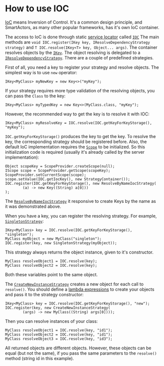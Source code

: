 # How to use IOC

[IoC](https://en.wikipedia.org/wiki/Inversion_of_control) means Inversion of Control.
It's a common design principle, and SmartActors, as many other popular frameworks, has it's own IoC container.

The access to IoC is done through static [service locator](https://en.wikipedia.org/wiki/Service_locator_pattern) called [`IOC`](http://smarttools.github.io/smartactors-core/apidocs/info/smart_tools/smartactors/core/ioc/IOC.html)
The main methods are `void IOC.register(IKey key, IResolveDependencyStrategy strategy)` and `T IOC.resolve(IKey<T> key, Object... args)`.
The container resolves objects by the [`IKey`](http://smarttools.github.io/smartactors-core/apidocs/info/smart_tools/smartactors/core/ikey/IKey.html).
The object resolving is delegated to a [`IResolveDependencyStrategy`](http://smarttools.github.io/smartactors-core/apidocs/info/smart_tools/smartactors/core/iresolve_dependency_strategy/IResolveDependencyStrategy.html).
There are a couple of predefined strategies.

First of all, you need a key to register your strategy and resolve objects.
The simplest way is to use `new` operator:

    IKey<MyClass> myNewKey = new Key<>("myKey");
    
If your strategy requires more type validation of the resolving objects, you can pass the `Class` to the key:

    IKey<MyClass> myTypedKey = new Key<>(MyClass.class, "myKey");
        
However, the recommended way to get the key is to resolve it with IOC:

    IKey<MyClass> myResolveKey = IOC.resolve(IOC.getKeyForKeyStorage(), "myKey");
    
`IOC.getKeyForKeyStorage()` produces the key to get the key.
To resolve the key, the corresponding strategy should be registered before.
Also, the default IoC implementation requires the [`Scope`](http://smarttools.github.io/smartactors-core/apidocs/info/smart_tools/smartactors/core/iscope/IScope.html) to be initialized.
So this initialization code is required (usually it's already called by the server implementation):

    Object scopeKey = ScopeProvider.createScope(null);
    IScope scope = ScopeProvider.getScope(scopeKey);
    ScopeProvider.setCurrentScope(scope);
    scope.setValue(IOC.getIocKey(), new StrategyContainer());
    IOC.register(IOC.getKeyForKeyStorage(), new ResolveByNameIocStrategy(
            (a) -> new Key((String) a[0]))
    );

The [`ResolveByNameIocStrategy`](http://smarttools.github.io/smartactors-core/apidocs/info/smart_tools/smartactors/core/resolve_by_name_ioc_with_lambda_strategy/ResolveByNameIocStrategy.html) it responsive to create Keys by the name as it was demonstrated above.

When you have a key, you can register the resolving strategy.
For example, [`SingletonStrategy`](http://smarttools.github.io/smartactors-core/apidocs/info/smart_tools/smartactors/core/singleton_strategy/SingletonStrategy.html):

    IKey<MyClass> key = IOC.resolve(IOC.getKeyForKeyStorage(), "singleton");
    MyClass myObject = new MyClass("singleton");
    IOC.register(key, new SingletonStrategy(myObject));
    
This strategy always returns the object instance, given to it's constructor.

    MyClass resolveObject1 = IOC.resolve(key);
    MyClass resolveObject2 = IOC.resolve(key);
    
Both these variables point to the same object.

The [`CreateNewInstanceStrategy`](http://smarttools.github.io/smartactors-core/apidocs/info/smart_tools/smartactors/core/create_new_instance_strategy/CreateNewInstanceStrategy.html) creates a new object for each call to `resolve()`.
You should define a [lambda expressions](https://docs.oracle.com/javase/tutorial/java/javaOO/lambdaexpressions.html) to create your objects and pass it to the strategy constructor:
 
    IKey<MyClass> key = IOC.resolve(IOC.getKeyForKeyStorage(), "new");
    IOC.register(key, new CreateNewInstanceStrategy(
            (args) -> new MyClass((String) args[0])));
            
Then you can resolve instances of your class:

    MyClass resolveObject1 = IOC.resolve(key, "id1");
    MyClass resolveObject2 = IOC.resolve(key, "id1");
    MyClass resolveObject3 = IOC.resolve(key, "id3");
    
All returned objects are different objects. 
However, these objects can be equal (but not the same), if you pass the same parameters to the `resolve()` method (string id in this example).
